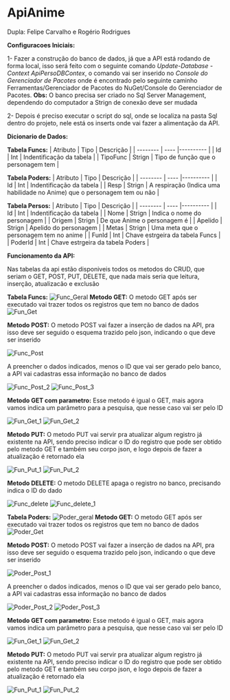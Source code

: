 # ApiAnime
Dupla: Felipe Carvalho e Rogério Rodrigues

**Configuracoes Iniciais:**

1- Fazer a construção do banco de dados, já que a API está rodando de forma local, isso será feito com o seguinte comando *Update-Database -Context ApiPersoDBContex*, o comando vai ser inserido no *Console do Gerenciador de Pacotes* onde é encontrado pelo seguinte caminho Ferramentas/Gerenciador de Pacotes do NuGet/Console do Gerenciador de Pacotes. **Obs:** O banco precisa ser criado no Sql Server Management, dependendo do computador a Strign de conexão deve ser mudada

2- Depois é preciso executar o script do sql, onde se localiza na pasta Sql dentro do projeto, nele está os inserts onde vai fazer a alimentação da API.

**Dicionario de Dados:**

**Tabela Funcs:**
| Atributo | Tipo | Descrição |
| -------- | ---- |---------- |
| Id | Int | Indentificação da tabela |
| TipoFunc | Strign | Tipo de função que o personagem tem |

**Tabela Poders:**
| Atributo | Tipo | Descrição |
| -------- | ---- |---------- |
| Id | Int | Indentificação da tabela |
| Resp | Strign | A respiração (Indica uma habilidade no Anime) que o personagem tem ou não |

**Tabela Persos:**
| Atributo | Tipo | Descrição |
| -------- | ---- |---------- |
| Id | Int | Indentificação da tabela |
| Nome | Strign | Indica o nome do personagem |
| Origem | Strign | De que Anime o personagem é |
| Apelido | Strign | Apelido do personagem |
| Metas | Strign | Uma meta que o personagem tem no anime |
| FunId | Int | Chave estrgeira da tabela Funcs |
| PoderId | Int | Chave estrgeira da tabela Poders |

**Funcionamento da API:**

Nas tabelas da api estão disponiveis todos os metodos do CRUD, que seriam o GET, POST, PUT, DELETE, que nada mais seria que leitura, inserção, atualizacão e exclusão 

**Tabela Funcs:**
![Func_Geral](https://github.com/FelipeOropeza/ApiAnime/assets/101806766/17ed0aab-3124-4cd4-b763-cd30b024f706)
**Metodo GET:**
O metodo GET após ser executado vai trazer todos os registros que tem no banco de dados
![Fun_Get](https://github.com/FelipeOropeza/ApiAnime/assets/101806766/54ab9aac-51ac-44b7-bfbe-26c98c46f0ea)

**Metodo POST:**
O metodo POST vai fazer a inserção de dados na API, pra isso deve ser seguido o esquema trazido pelo json, indicando o que deve ser inserido

![Func_Post](https://github.com/FelipeOropeza/ApiAnime/assets/101806766/651d9d5d-f453-45e3-a73e-34a939e772a0)

A preencher o dados indicados, menos o ID que vai ser gerado pelo banco, a API vai cadastras essa informação no banco de dados

![Func_Post_2](https://github.com/FelipeOropeza/ApiAnime/assets/101806766/632d31dc-8601-4f97-9098-a886154d1ea9)
![Func_Post_3](https://github.com/FelipeOropeza/ApiAnime/assets/101806766/129e9e02-18ca-44be-bf2c-2e30be2baa15)

**Metodo GET com parametro:**
Esse metodo é igual o GET, mais agora vamos indica um parâmetro para a pesquisa, que nesse caso vai ser pelo ID

![Fun_Get_1](https://github.com/FelipeOropeza/ApiAnime/assets/101806766/375980f0-706b-48c2-b8c3-b602aafffde1)
![Fun_Get_2](https://github.com/FelipeOropeza/ApiAnime/assets/101806766/626aee19-49dc-45de-a770-3dddca5d9b41)

**Metodo PUT:**
O metodo PUT vai servir pra atualizar algum registro já existente na API, sendo preciso indicar o ID do registro que pode ser obtido pelo metodo GET e também seu corpo json, e logo depois de fazer a atualização é retornado ela

![Fun_Put_1](https://github.com/FelipeOropeza/ApiAnime/assets/101806766/e4c83cc3-62ef-4069-8016-2119dec06ac2)
![Fun_Put_2](https://github.com/FelipeOropeza/ApiAnime/assets/101806766/cae8cedd-0f92-40a0-9fb4-9a03f928430e)

**Metodo DELETE:**
O metodo DELETE apaga o registro no banco, precisando indica o ID do dado

![Func_delete](https://github.com/FelipeOropeza/ApiAnime/assets/101806766/842f8489-6919-49dd-8aa6-f37ade0e25ee)
![Func_delete_1](https://github.com/FelipeOropeza/ApiAnime/assets/101806766/ec14cc48-1458-44e2-bbcf-4be38848b6d5)

**Tabela Poders:**
![Poder_geral](https://github.com/FelipeOropeza/ApiAnime/assets/101806766/bf7cf3ad-98f9-4ec1-8f2c-a5734e445256)
**Metodo GET:**
O metodo GET após ser executado vai trazer todos os registros que tem no banco de dados
![Poder_Get](https://github.com/FelipeOropeza/ApiAnime/assets/101806766/ec116f59-5569-4fbe-a1b2-5cd1348d4756)

**Metodo POST:**
O metodo POST vai fazer a inserção de dados na API, pra isso deve ser seguido o esquema trazido pelo json, indicando o que deve ser inserido

![Poder_Post_1](https://github.com/FelipeOropeza/ApiAnime/assets/101806766/70d04dfa-1629-45b0-b5ae-3245c294af74)

A preencher o dados indicados, menos o ID que vai ser gerado pelo banco, a API vai cadastras essa informação no banco de dados

![Poder_Post_2](https://github.com/FelipeOropeza/ApiAnime/assets/101806766/2893318d-7d96-4667-b8b4-1692b4a62344)
![Poder_Post_3](https://github.com/FelipeOropeza/ApiAnime/assets/101806766/c26b9fac-b917-49ad-9ca2-8d861b5cad91)

**Metodo GET com parametro:**
Esse metodo é igual o GET, mais agora vamos indica um parâmetro para a pesquisa, que nesse caso vai ser pelo ID

![Fun_Get_1](https://github.com/FelipeOropeza/ApiAnime/assets/101806766/375980f0-706b-48c2-b8c3-b602aafffde1)
![Fun_Get_2](https://github.com/FelipeOropeza/ApiAnime/assets/101806766/626aee19-49dc-45de-a770-3dddca5d9b41)

**Metodo PUT:**
O metodo PUT vai servir pra atualizar algum registro já existente na API, sendo preciso indicar o ID do registro que pode ser obtido pelo metodo GET e também seu corpo json, e logo depois de fazer a atualização é retornado ela

![Fun_Put_1](https://github.com/FelipeOropeza/ApiAnime/assets/101806766/e4c83cc3-62ef-4069-8016-2119dec06ac2)
![Fun_Put_2](https://github.com/FelipeOropeza/ApiAnime/assets/101806766/cae8cedd-0f92-40a0-9fb4-9a03f928430e)
